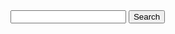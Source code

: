 <form action="https://google.co.uk/search" target="_blank">
  <input type="text" name="q">
  <button type="submit">Search</button>
</form>